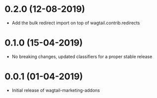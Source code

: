 # 0.2.0 (12-08-2019)

- Add the bulk redirect import on top of wagtail.contrib.redirects

# 0.1.0 (15-04-2019)

- No breaking changes, updated classifiers for a proper stable release


# 0.0.1 (01-04-2019)

- Initial release of wagtail-marketing-addons
